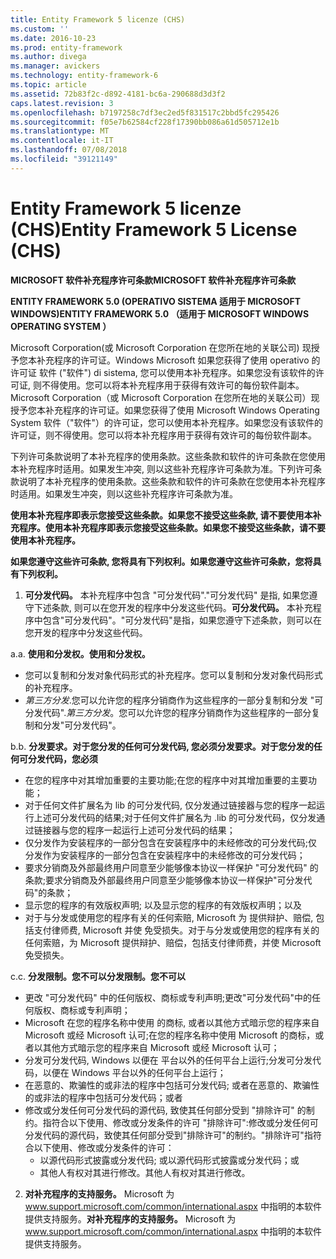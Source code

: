 ```yaml
---
title: Entity Framework 5 licenze (CHS)
ms.custom: ''
ms.date: 2016-10-23
ms.prod: entity-framework
ms.author: divega
ms.manager: avickers
ms.technology: entity-framework-6
ms.topic: article
ms.assetid: 72b83f2c-d892-4181-bc6a-290688d3d3f2
caps.latest.revision: 3
ms.openlocfilehash: b7197258c7df3ec2ed5f831517c2bbd5fc295426
ms.sourcegitcommit: f05e7b62584cf228f17390bb086a61d505712e1b
ms.translationtype: MT
ms.contentlocale: it-IT
ms.lasthandoff: 07/08/2018
ms.locfileid: "39121149"
---
```

# <a name="entity-framework-5-license-chs"></a><span data-ttu-id="d33f0-102">Entity Framework 5 licenze (CHS)</span><span class="sxs-lookup"><span data-stu-id="d33f0-102">Entity Framework 5 License (CHS)</span></span>
<span data-ttu-id="d33f0-103">**MICROSOFT 软件补充程序许可条款**</span><span class="sxs-lookup"><span data-stu-id="d33f0-103">**MICROSOFT 软件补充程序许可条款**</span></span>

<span data-ttu-id="d33f0-104">**ENTITY FRAMEWORK 5.0 (OPERATIVO SISTEMA 适用于 MICROSOFT WINDOWS)**</span><span class="sxs-lookup"><span data-stu-id="d33f0-104">**ENTITY FRAMEWORK 5.0 （适用于 MICROSOFT WINDOWS OPERATING SYSTEM ）**</span></span>

<span data-ttu-id="d33f0-105">Microsoft Corporation(或 Microsoft Corporation 在您所在地的关联公司) 现授予您本补充程序的许可证。Windows Microsoft 如果您获得了使用 operativo 的许可证 软件 ("软件") di sistema, 您可以使用本补充程序。如果您没有该软件的许可证, 则不得使用。您可以将本补充程序用于获得有效许可的每份软件副本。</span><span class="sxs-lookup"><span data-stu-id="d33f0-105">Microsoft Corporation（或 Microsoft Corporation 在您所在地的关联公司）现授予您本补充程序的许可证。如果您获得了使用 Microsoft Windows Operating System 软件（"软件"）的许可证，您可以使用本补充程序。如果您没有该软件的许可证，则不得使用。您可以将本补充程序用于获得有效许可的每份软件副本。</span></span>

<span data-ttu-id="d33f0-106">下列许可条款说明了本补充程序的使用条款。这些条款和软件的许可条款在您使用本补充程序时适用。如果发生冲突, 则以这些补充程序许可条款为准。</span><span class="sxs-lookup"><span data-stu-id="d33f0-106">下列许可条款说明了本补充程序的使用条款。这些条款和软件的许可条款在您使用本补充程序时适用。如果发生冲突，则以这些补充程序许可条款为准。</span></span>

<span data-ttu-id="d33f0-107">**使用本补充程序即表示您接受这些条款。如果您不接受这些条款, 请不要使用本补充程序。**</span><span class="sxs-lookup"><span data-stu-id="d33f0-107">**使用本补充程序即表示您接受这些条款。如果您不接受这些条款，请不要使用本补充程序。**</span></span>

<span data-ttu-id="d33f0-108">**如果您遵守这些许可条款, 您将具有下列权利。**</span><span class="sxs-lookup"><span data-stu-id="d33f0-108">**如果您遵守这些许可条款，您将具有下列权利。**</span></span>

1. <span data-ttu-id="d33f0-109">**可分发代码。** 本补充程序中包含 "可分发代码"."可分发代码" 是指, 如果您遵守下述条款, 则可以在您开发的程序中分发这些代码。</span><span class="sxs-lookup"><span data-stu-id="d33f0-109">**可分发代码。** 本补充程序中包含"可分发代码"。"可分发代码"是指，如果您遵守下述条款，则可以在您开发的程序中分发这些代码。</span></span>

<span data-ttu-id="d33f0-110">a.</span><span class="sxs-lookup"><span data-stu-id="d33f0-110">a.</span></span> <span data-ttu-id="d33f0-111">**使用和分发权。**</span><span class="sxs-lookup"><span data-stu-id="d33f0-111">**使用和分发权。**</span></span>

-   <span data-ttu-id="d33f0-112">您可以复制和分发对象代码形式的补充程序。</span><span class="sxs-lookup"><span data-stu-id="d33f0-112">您可以复制和分发对象代码形式的补充程序。</span></span>
-   <span data-ttu-id="d33f0-113">*第三方分发*.您可以允许您的程序分销商作为这些程序的一部分复制和分发 "可分发代码".</span><span class="sxs-lookup"><span data-stu-id="d33f0-113">*第三方分发*。您可以允许您的程序分销商作为这些程序的一部分复制和分发"可分发代码"。</span></span>

<span data-ttu-id="d33f0-114">b.</span><span class="sxs-lookup"><span data-stu-id="d33f0-114">b.</span></span> <span data-ttu-id="d33f0-115">**分发要求。对于您分发的任何可分发代码, 您必须**</span><span class="sxs-lookup"><span data-stu-id="d33f0-115">**分发要求。对于您分发的任何可分发代码，您必须**</span></span>

-   <span data-ttu-id="d33f0-116">在您的程序中对其增加重要的主要功能;</span><span class="sxs-lookup"><span data-stu-id="d33f0-116">在您的程序中对其增加重要的主要功能；</span></span>
-   <span data-ttu-id="d33f0-117">对于任何文件扩展名为 lib 的可分发代码, 仅分发通过链接器与您的程序一起运行上述可分发代码的结果;</span><span class="sxs-lookup"><span data-stu-id="d33f0-117">对于任何文件扩展名为 .lib 的可分发代码，仅分发通过链接器与您的程序一起运行上述可分发代码的结果；</span></span>
-   <span data-ttu-id="d33f0-118">仅分发作为安装程序的一部分包含在安装程序中的未经修改的可分发代码;</span><span class="sxs-lookup"><span data-stu-id="d33f0-118">仅分发作为安装程序的一部分包含在安装程序中的未经修改的可分发代码；</span></span>
-   <span data-ttu-id="d33f0-119">要求分销商及外部最终用户同意至少能够像本协议一样保护 "可分发代码" 的条款;</span><span class="sxs-lookup"><span data-stu-id="d33f0-119">要求分销商及外部最终用户同意至少能够像本协议一样保护"可分发代码"的条款；</span></span>
-   <span data-ttu-id="d33f0-120">显示您的程序的有效版权声明; 以及</span><span class="sxs-lookup"><span data-stu-id="d33f0-120">显示您的程序的有效版权声明；以及</span></span>
-   <span data-ttu-id="d33f0-121">对于与分发或使用您的程序有关的任何索赔, Microsoft 为 提供辩护、赔偿, 包括支付律师费, Microsoft 并使 免受损失。</span><span class="sxs-lookup"><span data-stu-id="d33f0-121">对于与分发或使用您的程序有关的任何索赔，为 Microsoft 提供辩护、赔偿，包括支付律师费，并使 Microsoft 免受损失。</span></span>

<span data-ttu-id="d33f0-122">c.</span><span class="sxs-lookup"><span data-stu-id="d33f0-122">c.</span></span> <span data-ttu-id="d33f0-123">**分发限制。您不可以**</span><span class="sxs-lookup"><span data-stu-id="d33f0-123">**分发限制。您不可以**</span></span>

-   <span data-ttu-id="d33f0-124">更改 "可分发代码" 中的任何版权、商标或专利声明;</span><span class="sxs-lookup"><span data-stu-id="d33f0-124">更改"可分发代码"中的任何版权、商标或专利声明；</span></span>
-   <span data-ttu-id="d33f0-125">Microsoft 在您的程序名称中使用 的商标, 或者以其他方式暗示您的程序来自 Microsoft 或经 Microsoft 认可;</span><span class="sxs-lookup"><span data-stu-id="d33f0-125">在您的程序名称中使用 Microsoft 的商标，或者以其他方式暗示您的程序来自 Microsoft 或经 Microsoft 认可；</span></span>
-   <span data-ttu-id="d33f0-126">分发可分发代码, Windows 以便在 平台以外的任何平台上运行;</span><span class="sxs-lookup"><span data-stu-id="d33f0-126">分发可分发代码，以便在 Windows 平台以外的任何平台上运行；</span></span>
-   <span data-ttu-id="d33f0-127">在恶意的、欺骗性的或非法的程序中包括可分发代码; 或者</span><span class="sxs-lookup"><span data-stu-id="d33f0-127">在恶意的、欺骗性的或非法的程序中包括可分发代码；或者</span></span>
-   <span data-ttu-id="d33f0-128">修改或分发任何可分发代码的源代码, 致使其任何部分受到 "排除许可" 的制约。指符合以下使用、修改或分发条件的许可 "排除许可":</span><span class="sxs-lookup"><span data-stu-id="d33f0-128">修改或分发任何可分发代码的源代码，致使其任何部分受到"排除许可"的制约。"排除许可"指符合以下使用、修改或分发条件的许可：</span></span>
    -   <span data-ttu-id="d33f0-129">以源代码形式披露或分发代码; 或</span><span class="sxs-lookup"><span data-stu-id="d33f0-129">以源代码形式披露或分发代码；或</span></span>
    -   <span data-ttu-id="d33f0-130">其他人有权对其进行修改。</span><span class="sxs-lookup"><span data-stu-id="d33f0-130">其他人有权对其进行修改。</span></span>

2. <span data-ttu-id="d33f0-131">**对补充程序的支持服务。** Microsoft 为 www.support.microsoft.com/common/international.aspx 中指明的本软件提供支持服务。</span><span class="sxs-lookup"><span data-stu-id="d33f0-131">**对补充程序的支持服务。** Microsoft 为 www.support.microsoft.com/common/international.aspx 中指明的本软件提供支持服务。</span></span>
